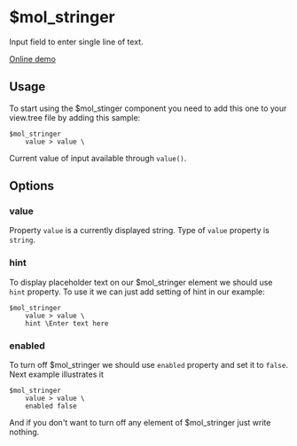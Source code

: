 # $mol_stringer
Input field to enter single line of text.

[Online demo](http://eigenmethod.github.io/mol/#demo=mol_stringer_demo)

## Usage
To start using the $mol_stinger component you need to add this one to your view.tree file by adding this sample:
```
$mol_stringer
	value > value \
```
Current value of input available through `value()`.

## Options
### value
Property `value` is a currently displayed string. Type of `value` property is `string`.
### hint
To display placeholder text on our $mol_stringer element we should use ```hint``` property. To use it we can just add 
setting of hint in our example:
```
$mol_stringer
	value > value \
	hint \Enter text here
```
### enabled
To turn off $mol_stringer we should use ```enabled``` property and set it to ```false```. Next example illustrates it
```
$mol_stringer
	value > value \
	enabled false
```
And if you don't want to turn off any element of $mol_stringer just write nothing.
